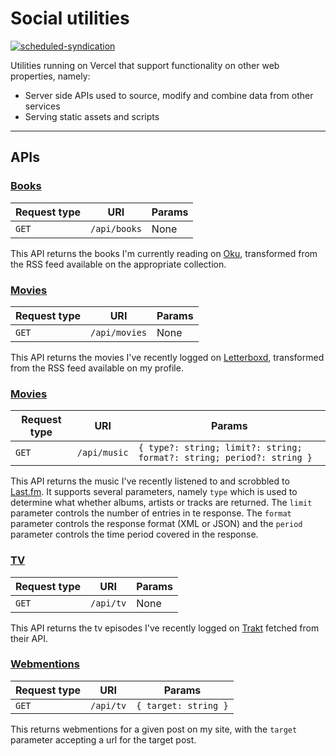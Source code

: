 # Social utilities

[![scheduled-syndication](https://github.com/cdransf/social-utils/actions/workflows/scheduled.yaml/badge.svg)](https://github.com/cdransf/social-utils/actions/workflows/scheduled.yaml)

Utilities running on Vercel that support functionality on other web properties, namely:

- Server side APIs used to source, modify and combine data from other services
- Serving static assets and scripts

---

## APIs

### [Books](pages/api/books.ts)

| Request type | URI          | Params |
| ------------ | ------------ | ------ |
| `GET`        | `/api/books` | None   |

This API returns the books I'm currently reading on [Oku](https://oku.club), transformed from the RSS feed available on the appropriate collection.

### [Movies](pages/api/movies.ts)

| Request type | URI           | Params |
| ------------ | ------------- | ------ |
| `GET`        | `/api/movies` | None   |

This API returns the movies I've recently logged on [Letterboxd](https://letterboxd.com), transformed from the RSS feed available on my profile.

### [Movies](pages/api/music.ts)

| Request type | URI          | Params                                                                |
| ------------ | ------------ | --------------------------------------------------------------------- |
| `GET`        | `/api/music` | `{ type?: string; limit?: string; format?: string; period?: string }` |

This API returns the music I've recently listened to and scrobbled to [Last.fm](https://last.fm). It supports several parameters, namely `type` which is used to determine what whether albums, artists or tracks are returned. The `limit` parameter controls the number of entries in te response. The `format` parameter controls the response format (XML or JSON) and the `period` parameter controls the time period covered in the response.

### [TV](pages/api/tv.ts)

| Request type | URI       | Params |
| ------------ | --------- | ------ |
| `GET`        | `/api/tv` | None   |

This API returns the tv episodes I've recently logged on [Trakt](https://trakt.tv) fetched from their API.

### [Webmentions](pages/api/webmentions.ts)

| Request type | URI       | Params               |
| ------------ | --------- | -------------------- |
| `GET`        | `/api/tv` | `{ target: string }` |

This returns webmentions for a given post on my site, with the `target` parameter accepting a url for the target post.
